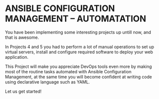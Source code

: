 # ANSIBLE CONFIGURATION MANAGEMENT – AUTOMATATION

You have been implementing some interesting projects up untill now, and that is awesome.

In Projects 4 and 5 you had to perform a lot of manual operations to set up virtual servers, install and configure required software to deploy your web application.

This Project will make you appreciate DevOps tools even more by making most of the routine tasks automated with Ansible Configuration Management, at the same time you will become confident at writing code using declarative language such as YAML.

Let us get started!


